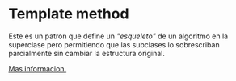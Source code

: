 # Template method

Este es un patron que define un _"esqueleto"_ de un algoritmo en la superclase pero permitiendo que las subclases lo sobrescriban
parcialmente sin cambiar la estructura original.

[Mas informacion.](https://refactoring.guru/es/design-patterns/template-method)